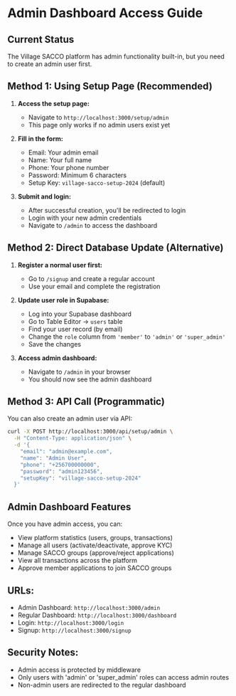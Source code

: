 # Admin Dashboard Access Guide

## Current Status
The Village SACCO platform has admin functionality built-in, but you need to create an admin user first.

## Method 1: Using Setup Page (Recommended)

1. **Access the setup page:**
   - Navigate to `http://localhost:3000/setup/admin`
   - This page only works if no admin users exist yet

2. **Fill in the form:**
   - Email: Your admin email
   - Name: Your full name
   - Phone: Your phone number
   - Password: Minimum 6 characters
   - Setup Key: `village-sacco-setup-2024` (default)

3. **Submit and login:**
   - After successful creation, you'll be redirected to login
   - Login with your new admin credentials
   - Navigate to `/admin` to access the dashboard

## Method 2: Direct Database Update (Alternative)

1. **Register a normal user first:**
   - Go to `/signup` and create a regular account
   - Use your email and complete the registration

2. **Update user role in Supabase:**
   - Log into your Supabase dashboard
   - Go to Table Editor → `users` table
   - Find your user record (by email)
   - Change the `role` column from `'member'` to `'admin'` or `'super_admin'`
   - Save the changes

3. **Access admin dashboard:**
   - Navigate to `/admin` in your browser
   - You should now see the admin dashboard

## Method 3: API Call (Programmatic)

You can also create an admin user via API:

```bash
curl -X POST http://localhost:3000/api/setup/admin \
  -H "Content-Type: application/json" \
  -d '{
    "email": "admin@example.com",
    "name": "Admin User",
    "phone": "+256700000000",
    "password": "admin123456",
    "setupKey": "village-sacco-setup-2024"
  }'
```

## Admin Dashboard Features

Once you have admin access, you can:

- View platform statistics (users, groups, transactions)
- Manage all users (activate/deactivate, approve KYC)
- Manage SACCO groups (approve/reject applications)
- View all transactions across the platform
- Approve member applications to join SACCO groups

## URLs:
- Admin Dashboard: `http://localhost:3000/admin`
- Regular Dashboard: `http://localhost:3000/dashboard`
- Login: `http://localhost:3000/login`
- Signup: `http://localhost:3000/signup`

## Security Notes:
- Admin access is protected by middleware
- Only users with 'admin' or 'super_admin' roles can access admin routes
- Non-admin users are redirected to the regular dashboard
